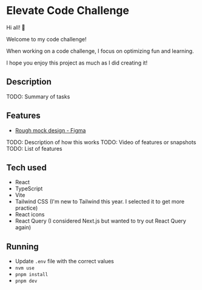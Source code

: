# Elevate Code Challenge

Hi all! 👋

Welcome to my code challenge!

When working on a code challenge, I focus on optimizing fun and learning.

I hope you enjoy this project as much as I did creating it!

## Description

TODO: Summary of tasks

## Features

- [Rough mock design - Figma](https://www.figma.com/design/qFSk8W8TOyPBoH5g9ih0wQ/Elevate-Brainstorming?node-id=0-1&t=azpTq42LRuUgFMvU-1)

TODO: Description of how this works
TODO: Video of features or snapshots
TODO: List of features

## Tech used

- React
- TypeScript
- Vite
- Tailwind CSS (I'm new to Tailwind this year. I selected it to get more practice)
- React icons
- React Query (I considered Next.js but wanted to try out React Query again)

## Running

- Update `.env` file with the correct values
- `nvm use`
- `pnpm install`
- `pnpm dev`
